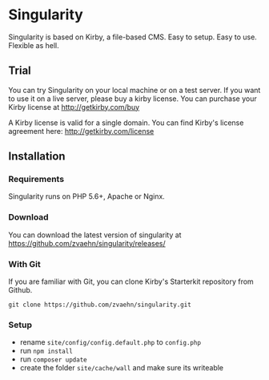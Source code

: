 # Singularity

Singularity is based on Kirby, a file-based CMS.
Easy to setup. Easy to use. Flexible as hell.

## Trial

You can try Singularity on your local machine or on a test
server. If you want to use it on a live server, please buy a kirby license.
You can purchase your Kirby license at
<http://getkirby.com/buy>

A Kirby license is valid for a single domain. You can find
Kirby's license agreement here: <http://getkirby.com/license>

## Installation

### Requirements

Singularity runs on PHP 5.6+, Apache or Nginx.

### Download

You can download the latest version of singularity at https://github.com/zvaehn/singularity/releases/

### With Git

If you are familiar with Git, you can clone Kirby's
Starterkit repository from Github.

    git clone https://github.com/zvaehn/singularity.git

### Setup

- rename `site/config/config.default.php` to `config.php`
- run `npm install`
- run `composer update`
- create the folder `site/cache/wall` and make sure its writeable
